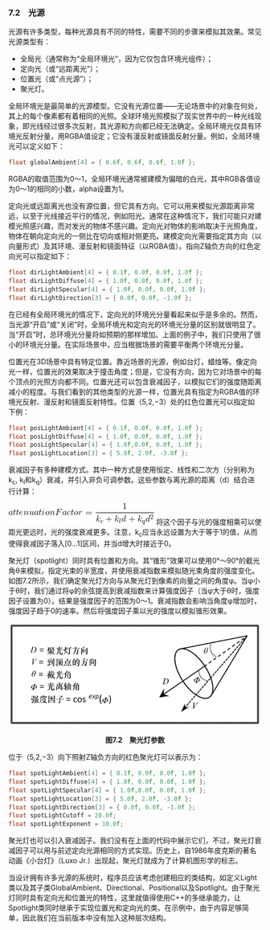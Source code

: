 ### 7.2　光源

光源有许多类型，每种光源具有不同的特性，需要不同的步骤来模拟其效果。常见光源类型有：

+ 全局光（通常称为“全局环境光”，因为它仅包含环境光组件）；
+ 定向光（或“远距离光”）；
+ 位置光（或“点光源”）；
+ 聚光灯。

全局环境光是最简单的光源模型。它没有光源位置——无论场景中的对象在何处，其上的每个像素都有着相同的光照。全球环境光照模拟了现实世界中的一种光线现象，即光线经过很多次反射，其光源和方向都已经无法确定。全局环境光仅具有环境光反射分量，用RGBA值设定；它没有漫反射或镜面反射分量。例如，全局环境光可以定义如下：

```c
float globalAmbient[4] = { 0.6f, 0.6f, 0.6f, 1.0f };
```

RGBA的取值范围为0～1，全局环境光通常被建模为偏暗的白光，其中RGB各值设为0～1的相同的小数，alpha设置为1。

定向光或远距离光也没有源位置，但它具有方向。它可以用来模拟光源距离非常远，以至于光线接近平行的情况，例如阳光。通常在这种情况下，我们可能只对建模光照感兴趣，而对发光的物体不感兴趣。定向光对物体的影响取决于光照角度，物体在朝向定向光的一侧比在切向或相对侧更亮。建模定向光需要指定其方向（以向量形式）及其环境、漫反射和镜面特征（以RGBA值）。指向Z轴负方向的红色定向光可以指定如下：

```c
float dirLightAmbient[4] = { 0.1f, 0.0f, 0.0f, 1.0f }; 
float dirLightDiffuse[4] = { 1.0f, 0.0f, 0.0f, 1.0f }; 
float dirLightSpecular[4] = { 1.0f, 0.0f, 0.0f, 1.0f }; 
float dirLightDirection[3] = { 0.0f, 0.0f, -1.0f };
```

在已经有全局环境光的情况下，定向光的环境光分量看起来似乎是多余的。然而，当光源“开启”或“关闭”时，全局环境光和定向光的环境光分量的区别就很明显了。当“开启”时，总环境光分量将如预期的那样增加。上面的例子中，我们只使用了很小的环境光分量。在实际场景中，应当根据场景的需要平衡两个环境光分量。

位置光在3D场景中具有特定位置。靠近场景的光源，例如台灯，蜡烛等。像定向光一样，位置光的效果取决于撞击角度；但是，它没有方向，因为它对场景中的每个顶点的光照方向都不同。位置光还可以包含衰减因子，以模拟它们的强度随距离减小的程度。与我们看到的其他类型的光源一样，位置光具有指定为RGBA值的环境光反射、漫反射和镜面反射特性。位置（5,2,−3）处的红色位置光可以指定如下例：

```c
float posLightAmbient[4] = { 0.1f, 0.0f, 0.0f, 1.0f };
float posLightDiffuse[4] = { 1.0f, 0.0f, 0.0f, 1.0f };
float posLightSpecular[4] = { 1.0f,0.0f, 0.0f, 1.0f };
float posLightLocation[3] = { 5.0f, 2.0f, -3.0f };
```

衰减因子有多种建模方式。其中一种方式是使用恒定、线性和二次方（分别称为k<sub class="my_markdown">c</sub>, k<sub class="my_markdown">l</sub>和k<sub class="my_markdown">q</sub>）衰减，并引入非负可调参数。这些参数与离光源的距离（d）结合进行计算：



![160.gif](../images/160.gif)
将这个因子与光的强度相乘可以使距光更远时，光的强度衰减更多。注意，k<sub class="my_markdown">c</sub>应当永远设置为大于等于1的值，从而使得衰减因子落入[0…1]区间，并当d增大时接近于0。

聚光灯（spotlight）同时具有位置和方向。其“锥形”效果可以使用0°～90°的截光角θ来模拟，指定光束的半宽度，并使用衰减指数来模拟随光束角度的强度变化。如图7.2所示，我们确定聚光灯方向与从聚光灯到像素的向量之间的角度φ。当φ小于θ时，我们通过将φ的余弦提高到衰减指数来计算强度因子（当φ大于θ时，强度因子设置为0）。结果是强度因子的范围为0～1。衰减指数会影响当角度φ增加时，强度因子趋于0的速率。然后将强度因子乘以光的强度以模拟锥形效果。

![161.png](../images/161.png)
<center class="my_markdown"><b class="my_markdown">图7.2　聚光灯参数</b></center>

位于（5,2,−3）向下照射Z轴负方向的红色聚光灯可以表示为：

```c
float spotLightAmbient[4] = { 0.1f, 0.0f, 0.0f, 1.0f }; 
float spotLightDiffuse[4] = { 1.0f, 0.0f, 0.0f, 1.0f }; 
float spotLightSpecular[4] = { 1.0f,0.0f, 0.0f, 1.0f }; 
float spotLightLocation[3] = { 5.0f, 2.0f, -3.0f }; 
float spotLightDirection[3] = { 0.0f, 0.0f, -1.0f }; 
float spotLightCutoff = 20.0f;
float spotLightExponent = 10.0f;
```

聚光灯也可以引入衰减因子。我们没有在上面的代码中展示它们，不过，聚光灯衰减因子可以用与前述定向光源相同的方式实现。历史上，自1986年皮克斯的著名动画《小台灯》（Luxo Jr.）出现起，聚光灯就成为了计算机图形学的标志。

当设计拥有许多光源的系统时，程序员应该考虑创建相应的类结构，如定义Light类以及其子类GlobalAmbient、Directional、Positional以及Spotlight。由于聚光灯同时具有定向光和位置光的特性，这里就值得使用C++的多继承能力，让Spotlight类同时继承于实现位置光和定向光的类。在示例中，由于内容足够简单，因此我们在当前版本中没有加入这种层次结构。

